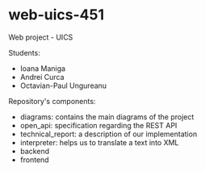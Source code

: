 # web-uics-451
Web project - UICS

Students: 
- Ioana Maniga
- Andrei Curca
- Octavian-Paul Ungureanu

Repository's components: 
  - diagrams: contains the main diagrams of the project
  - open_api: specification regarding the REST API
  - technical_report: a description of our implementation
  - interpreter: helps us to translate a text into XML
  - backend
  - frontend

